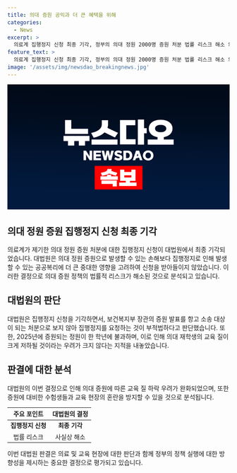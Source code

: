 ```yaml
---
title: 의대 증원 공익과 더 큰 혜택을 위해
categories:
  - News
excerpt: >
  의료계 집행정지 신청 최종 기각, 정부의 의대 정원 2000명 증원 처분 법률 리스크 해소 의료계의 집행정지 신청이 대법원에서 최종 기각되었다. 이에 따라 의대 증원 정책의 법률 리스크가 사실상 해소되었다는 분석이 나왔다. 대법원은 집행정지 신청 재항고를 기각하며, 증원 발표가 항고 대상이 아니라고 판단했다. 또한, 증원으로 발생할 수 있는 손해와 공공복리에 대한 영향을 고려하여 신청을 받아들이지 않았다. 공동 손해에 대한 우려도 제기되었으며, 이에 대입 시험을 준비 중인 수험생과 교육 현장에 혼란을 초래할 수 있다는 점도 고려했다.
feature_text: >
  의료계 집행정지 신청 최종 기각, 정부의 의대 정원 2000명 증원 처분 법률 리스크 해소 의료계의 집행정지 신청이 대법원에서 최종 기각되었다. 이에 따라 의대 증원 정책의 법률 리스크가 사실상 해소되었다는 분석이 나왔다. 대법원은 집행정지 신청 재항고를 기각하며, 증원 발표가 항고 대상이 아니라고 판단했다. 또한, 증원으로 발생할 수 있는 손해와 공공복리에 대한 영향을 고려하여 신청을 받아들이지 않았다. 공동 손해에 대한 우려도 제기되었으며, 이에 대입 시험을 준비 중인 수험생과 교육 현장에 혼란을 초래할 수 있다는 점도 고려했다.
image: '/assets/img/newsdao_breakingnews.jpg'
---
```


<p><img src="/assets/img/newsdao_breakingnews.jpg" alt="implanttips 속보" /></p>

<h2 data-ke-size="size26">의대 정원 증원 집행정지 신청 최종 기각</h2>

<p data-ke-size="size16">의료계가 제기한 의대 정원 증원 처분에 대한 집행정지 신청이 대법원에서 최종 기각되었습니다. 대법원은 의대 정원 증원으로 발생할 수 있는 손해보다 집행정지로 인해 발생할 수 있는 공공복리에 더 큰 중대한 영향을 고려하여 신청을 받아들이지 않았습니다. 이러한 결정으로 의대 증원 정책의 법률적 리스크가 해소된 것으로 분석되고 있습니다.</p>

<h2 data-ke-size="size26">대법원의 판단</h2>

<p data-ke-size="size16">대법원은 집행정지 신청을 기각하면서, 보건복지부 장관의 증원 발표를 항고 소송 대상이 되는 처분으로 보지 않아 집행정지를 요청하는 것이 부적법하다고 판단했습니다. 또한, 2025년에 증원되는 정원이 한 학년에 불과하며, 이로 인해 의대 재학생의 교육 질이 크게 저하될 것이라는 우려가 크지 않다는 지적을 내놓았습니다.</p>

<h2 data-ke-size="size26">판결에 대한 분석</h2>

<p data-ke-size="size16">대법원의 이번 결정으로 인해 의대 증원에 따른 교육 질 하락 우려가 완화되었으며, 또한 증원에 대비한 수험생들과 교육 현장의 혼란을 방지할 수 있을 것으로 분석됩니다.</p>

<table>
    <thead>
        <tr>
            <th>주요 포인트</th>
            <th>대법원의 결정</th>
        </tr>
    </thead>
    <tbody>
        <tr>
            <td style="text-align: center; height: 17px;"><b>집행정지 신청</b></td>
            <td style="text-align: center; height: 17px;"><b>최종 기각</b></td>
        </tr>
        <tr>
            <td style="text-align: center; height: 17px;">법률 리스크</td>
            <td style="text-align: center; height: 17px;">사실상 해소</td>
        </tr>
    </tbody>
</table>

<p data-ke-size="size16">이번 대법원 판결은 의료 및 교육 현장에 대한 판단과 함께 정부의 정책 실행에 대한 방향성을 제시하는 중요한 결정으로 평가되고 있습니다.</p>

